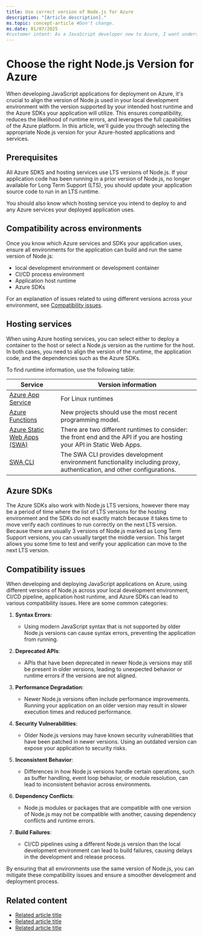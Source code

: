 ```yaml
---
title: Use correct version of Node.js for Azure
description: "[Article description]."
ms.topic: concept-article #Don't change.
ms.date: 01/07/2025
#customer intent: As a JavaScript developer new to Azure, I want understand which version of Node.js to use for a hosting service or Azure sdk.
---
```

# Choose the right Node.js Version for Azure

When developing JavaScript applications for deployment on Azure, it's crucial to align the version of Node.js used in your local development environment with the version supported by your intended host runtime and the Azure SDKs your application will utilize. This ensures compatibility, reduces the likelihood of runtime errors, and leverages the full capabilities of the Azure platform. In this article, we'll guide you through selecting the appropriate Node.js version for your Azure-hosted applications and services.

## Prerequisites

All Azure SDKS and hosting services use LTS versions of Node.js. If your application code has been running in a prior version of Node.js, no longer available for Long Term Support (LTS), you should update your application source code to run in an LTS runtime. 

You should also know which hosting service you intend to deploy to and any Azure services your deployed application uses.

## Compatibility across environments

Once you know which Azure services and SDKs your application uses, ensure all environments for the application can build and run the same version of Node.js:

* local development environment or development container
* CI/CD process environment
* Application host runtime
* Azure SDKs

For an explanation of issues related to using different versions across your environment, see [Compatibility issues](#compatibility-issues). 

## Hosting services

When using Azure hosting services, you can select either to deploy a container to the host or select a Node.js version as the runtime for the host. In both cases, you need to align the version of the runtime, the application code, and the dependencies such as the Azure SDKs. 

To find runtime information, use the following table:

|Service|Version information|
|--|--|
|[Azure App Service](/Azure/app-service-linux-docs/blob/master/Runtime_Support/node_support.md#support-timeline)|For Linux runtimes|
|[Azure Functions](/azure/azure-functions/functions-reference-node?tabs=javascript%2Cwindows%2Cazure-cli&pivots=nodejs-model-v4#supported-versions)|New projects should use the most recent programming model.|
|[Azure Static Web Apps (SWA)](/azure/static-web-apps/languages-runtimes)|There are two different runtimes to consider: the front end and the API if you are hosting your API in Static Web Apps.|
|[SWA CLI](https://github.com/Azure/static-web-apps-cli/blob/main/package.json#L138)|The SWA CLI provides development environment functionality including proxy, authentication, and other configurations.|

## Azure SDKs

The Azure SDKs also work with Node.js LTS versions, however there may be a period of time where the list of LTS versions for the hosting environment and the SDKs do not exactly match because it takes time to move verify each continues to run correctly on the next LTS version. Because there are usually 3 versions of Node.js marked as Long Term Support versions, you can usually target the middle version. This target allows you some time to test and verify your application can move to the next LTS version. 

## Compatibility issues

When developing and deploying JavaScript applications on Azure, using different versions of Node.js across your local development environment, CI/CD pipeline, application host runtime, and Azure SDKs can lead to various compatibility issues. Here are some common categories:

1. **Syntax Errors**:
   - Using modern JavaScript syntax that is not supported by older Node.js versions can cause syntax errors, preventing the application from running.

2. **Deprecated APIs**:
   - APIs that have been deprecated in newer Node.js versions may still be present in older versions, leading to unexpected behavior or runtime errors if the versions are not aligned.

3. **Performance Degradation**:
   - Newer Node.js versions often include performance improvements. Running your application on an older version may result in slower execution times and reduced performance.

4. **Security Vulnerabilities**:
   - Older Node.js versions may have known security vulnerabilities that have been patched in newer versions. Using an outdated version can expose your application to security risks.

5. **Inconsistent Behavior**:
   - Differences in how Node.js versions handle certain operations, such as buffer handling, event loop behavior, or module resolution, can lead to inconsistent behavior across environments.

6. **Dependency Conflicts**:
   - Node.js modules or packages that are compatible with one version of Node.js may not be compatible with another, causing dependency conflicts and runtime errors.

7. **Build Failures**:
   - CI/CD pipelines using a different Node.js version than the local development environment can lead to build failures, causing delays in the development and release process.

By ensuring that all environments use the same version of Node.js, you can mitigate these compatibility issues and ensure a smoother development and deployment process.

## Related content

- [Related article title](link.md)
- [Related article title](link.md)
- [Related article title](link.md)
